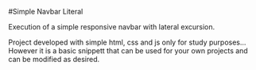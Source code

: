#Simple Navbar Literal

Execution of a simple responsive navbar with lateral excursion.

Project developed with simple html, css and js only for study purposes...
However it is a basic snippett that can be used for your own projects and can be modified as desired.
